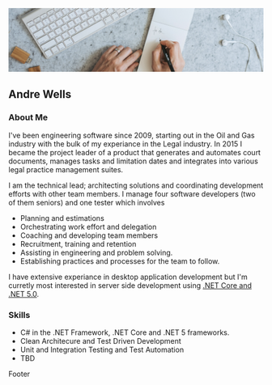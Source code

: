 ![Banner](images/banner.png)

## Andre Wells

### About Me

I've been engineering software since 2009, starting out in the Oil and Gas industry with the bulk of my experiance in the Legal industry.  In 2015 I became the project leader of a product that generates and automates court documents, manages tasks and limitation dates and integrates into various legal practice management suites.  

I am the technical lead; architecting solutions and coordinating development efforts with other team members. I manage four software developers (two of them seniors) and one tester which involves 
- Planning and estimations
- Orchestrating work effort and delegation
- Coaching and developing team members
- Recruitment, training and retention
- Assisting in engineering and problem solving.
- Establishing practices and processes for the team to follow.

I have extensive experiance in desktop application development but I'm curretly most interested in server side development using [.NET Core and .NET 5.0](https://dotnet.microsoft.com/).

### Skills

- C# in the .NET Framework, .NET Core and .NET 5 frameworks.
- Clean Architecure and Test Driven Development
- Unit and Integration Testing and Test Automation
- TBD

Footer
